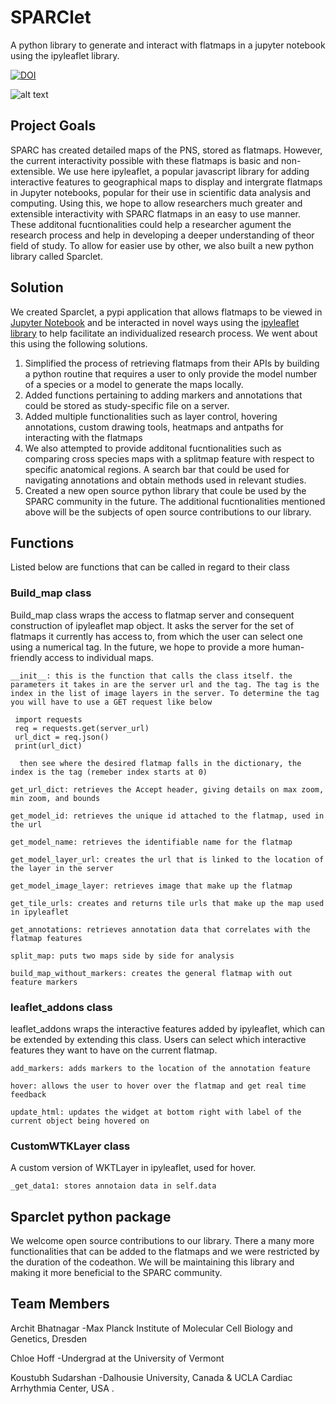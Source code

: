 # SPARClet
A python library to generate and interact with flatmaps in a jupyter notebook using the ipyleaflet library. 

[![DOI](https://zenodo.org/badge/521933991.svg)](https://zenodo.org/badge/latestdoi/521933991)


![alt text](https://github.com/SPARC-FAIR-Codeathon/Sparclet/blob/main/LeafLet%20AddOn%20Tutorial/Landing_page.png)



## Project Goals

SPARC has created detailed maps of the PNS, stored as flatmaps. However, the current interactivity possible with these flatmaps is basic and non-extensible. 
We use here ipyleaflet, a popular javascript library for adding interactive features to geographical maps to display and intergrate flatmaps in Jupyter notebooks, popular for their use in scientific data analysis and computing. Using this, we hope to allow researchers much greater and extensible interactivity with SPARC flatmaps in an easy to use manner. These additonal fucntionalities could help a researcher agument the research process and help in developing a deeper understanding of theor field of study. To allow for easier use by other, we also built a new python library called Sparclet. 


## Solution

We created Sparclet, a pypi application that allows flatmaps to be viewed in [Jupyter Notebook](https://jupyter.org/) and be interacted in novel ways using the [ipyleaflet library](https://github.com/jupyter-widgets/ipyleaflet) to help facilitate an individualized research process. We went about this using the following solutions.
1. Simplified the process of retrieving flatmaps from their APIs by building a python routine that requires a user to only provide the model number of a species or a model to generate the maps locally. 
2. Added functions pertaining to adding markers and annotations that could be stored as study-specific file on a server.  
3. Added multiple functionalities such as layer control, hovering annotations, custom drawing tools, heatmaps and antpaths for interacting with the flatmaps
4. We also attempted to provide additonal fucntionalities such as comparing cross species maps with a splitmap feature with respect to specific anatomical regions. A search bar that could be used for navigating annotations and obtain methods used in relevant studies. 
5. Created a new open source python library that coule be used by the SPARC community in the future. The additional fucntionalities mentioned above will be the subjects of open source contributions to our library.


## Functions

Listed below are functions that can be called in regard to their class
    
### Build_map class

Build_map class wraps the access to flatmap server and consequent construction of ipyleaflet map object. It asks the server for the set of flatmaps it currently has access to, from which the user can select one using a numerical tag. In the future, we hope to provide a more human-friendly access to individual maps.

    __init__: this is the function that calls the class itself. the parameters it takes in are the server url and the tag. The tag is the index in the list of image layers in the server. To determine the tag you will have to use a GET request like below
    
     import requests
     req = requests.get(server_url)
     url_dict = req.json()
     print(url_dict)
     
      then see where the desired flatmap falls in the dictionary, the index is the tag (remeber index starts at 0)
    
    get_url_dict: retrieves the Accept header, giving details on max zoom, min zoom, and bounds
    
    get_model_id: retrieves the unique id attached to the flatmap, used in the url
    
    get_model_name: retrieves the identifiable name for the flatmap
    
    get_model_layer_url: creates the url that is linked to the location of the layer in the server
    
    get_model_image_layer: retrieves image that make up the flatmap
    
    get_tile_urls: creates and returns tile urls that make up the map used in ipyleaflet
    
    get_annotations: retrieves annotation data that correlates with the flatmap features

    split_map: puts two maps side by side for analysis
    
    build_map_without_markers: creates the general flatmap with out feature markers
    
### leaflet_addons class
   
leaflet_addons wraps the interactive features added by ipyleaflet, which can be extended by extending this class. Users can select which interactive features they want to have on the current flatmap.
   
    add_markers: adds markers to the location of the annotation feature
   
    hover: allows the user to hover over the flatmap and get real time feedback
   
    update_html: updates the widget at bottom right with label of the current object being hovered on
   
### CustomWTKLayer class

A custom version of WKTLayer in ipyleaflet, used for hover.

    _get_data1: stores annotaion data in self.data
   
## Sparclet python package
We welcome open source contributions to our library. There a many more functionalities that can be added to the flatmaps and we were restricted by the duration of the codeathon. We will be maintaining this library and making it more beneficial to the SPARC community. 

## Team Members

Archit Bhatnagar
-Max Planck Institute of Molecular Cell Biology and Genetics, Dresden

Chloe Hoff
-Undergrad at the University of Vermont

Koustubh Sudarshan
-Dalhousie University, Canada & UCLA Cardiac Arrhythmia Center, USA .
  

